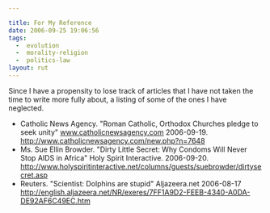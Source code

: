 ```yaml
---

title: For My Reference
date: 2006-09-25 19:06:56
tags:
  -  evolution
  -  morality-religion
  -  politics-law
layout: rut
---
```


Since I have a propensity to lose track of articles that I have not taken the time to write more fully about, a listing of some of the ones I have neglected.

* Catholic News Agency.  "Roman Catholic, Orthodox Churches pledge to seek unity" www.catholicnewsagency.com  2006-09-19.  http://www.catholicnewsagency.com/new.php?n=7648
* Ms. Sue Ellin Browder.  "Dirty Little Secret: Why Condoms Will Never Stop AIDS in Africa"  Holy Spirit Interactive.  2006-09-20.  http://www.holyspiritinteractive.net/columns/guests/suebrowder/dirtysecret.asp
* Reuters.  "Scientist: Dolphins are stupid"  Aljazeera.net 2006-08-17 http://english.aljazeera.net/NR/exeres/7FF1A9D2-FEEB-4340-A0DA-DE92AF6C49EC.htm



